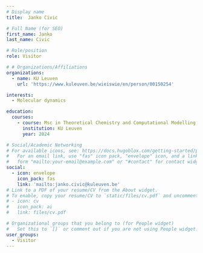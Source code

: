 ```yaml
---
# Display name
title:  Janko Civic

# Full Name (for SEO)
first_name: Janko
last_name: Civic

# Role/position
role: Visitor

# # Organizations/Affiliations
organizations:
  - name: KU Leuven
    url: 'https://www.kuleuven.be/wieiswie/en/person/00150254'

interests:
  - Molecular dynamics

education:
  courses:
    - course: Msc in Theoretical Chemistry and Computational Modelling
      institution: KU Leuven
      year: 2024

# Social/Academic Networking
# For available icons, see: https://docs.hugoblox.com/getting-started/page-builder/#icons
#   For an email link, use "fas" icon pack, "envelope" icon, and a link in the
#   form "mailto:your-email@example.com" or "#contact" for contact widget.
social:
  - icon: envelope
    icon_pack: fas
    link: 'mailto:janko.civic@kuleuven.be'
# Link to a PDF of your resume/CV from the About widget.
# To enable, copy your resume/CV to `static/files/cv.pdf` and uncomment the lines below.
# - icon: cv
#   icon_pack: ai
#   link: files/cv.pdf

# Organizational groups that you belong to (for People widget)
#   Set this to `[]` or comment out if you are not using People widget.
user_groups:
  - Visitor
---
```

